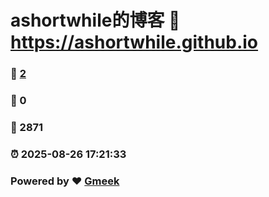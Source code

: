 # ashortwhile的博客 :link: https://ashortwhile.github.io 
### :page_facing_up: [2](https://ashortwhile.github.io/tag.html) 
### :speech_balloon: 0 
### :hibiscus: 2871 
### :alarm_clock: 2025-08-26 17:21:33 
### Powered by :heart: [Gmeek](https://github.com/Meekdai/Gmeek)
